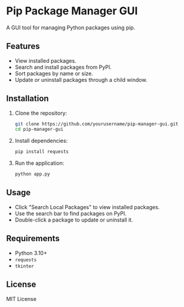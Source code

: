 
# Pip Package Manager GUI

A GUI tool for managing Python packages using pip.

## Features

- View installed packages.
- Search and install packages from PyPI.
- Sort packages by name or size.
- Update or uninstall packages through a child window.

## Installation

1. Clone the repository:
   ```bash
   git clone https://github.com/yourusername/pip-manager-gui.git
   cd pip-manager-gui
   ```

2. Install dependencies:
   ```bash
   pip install requests
   ```

3. Run the application:
   ```bash
   python app.py
   ```

## Usage

- Click "Search Local Packages" to view installed packages.
- Use the search bar to find packages on PyPI.
- Double-click a package to update or uninstall it.

## Requirements

- Python 3.10+
- `requests`
- `tkinter`

## License

MIT License

